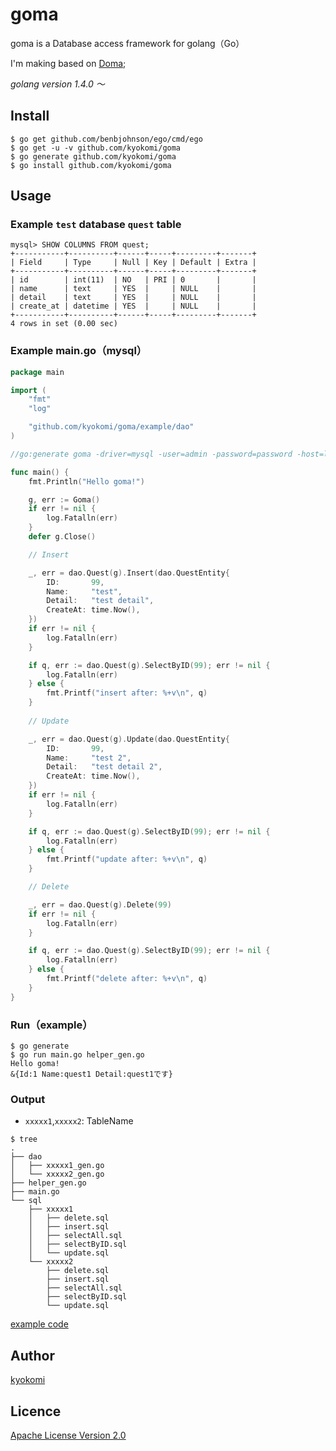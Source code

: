# goma
goma is a Database access framework for golang（Go）

I'm making based on [Doma](https://github.com/domaframework/doma);

*golang version 1.4.0 〜*

## Install

```
$ go get github.com/benbjohnson/ego/cmd/ego
$ go get -u -v github.com/kyokomi/goma
$ go generate github.com/kyokomi/goma
$ go install github.com/kyokomi/goma
```

## Usage

### Example `test` database `quest` table

```
mysql> SHOW COLUMNS FROM quest;
+-----------+----------+------+-----+---------+-------+
| Field     | Type     | Null | Key | Default | Extra |
+-----------+----------+------+-----+---------+-------+
| id        | int(11)  | NO   | PRI | 0       |       |
| name      | text     | YES  |     | NULL    |       |
| detail    | text     | YES  |     | NULL    |       |
| create_at | datetime | YES  |     | NULL    |       |
+-----------+----------+------+-----+---------+-------+
4 rows in set (0.00 sec)
```

### Example main.go（mysql）

```go
package main

import (
	"fmt"
	"log"

	"github.com/kyokomi/goma/example/dao"
)

//go:generate goma -driver=mysql -user=admin -password=password -host=localhost -port=3306 -db=test -debug=true

func main() {
	fmt.Println("Hello goma!")

    g, err := Goma()
    if err != nil {
        log.Fatalln(err)
    }
    defer g.Close()

	// Insert

	_, err = dao.Quest(g).Insert(dao.QuestEntity{
		ID:       99,
		Name:     "test",
		Detail:   "test detail",
		CreateAt: time.Now(),
	})
	if err != nil {
		log.Fatalln(err)
	}

	if q, err := dao.Quest(g).SelectByID(99); err != nil {
		log.Fatalln(err)
	} else {
		fmt.Printf("insert after: %+v\n", q)
	}
	
	// Update

	_, err = dao.Quest(g).Update(dao.QuestEntity{
		ID:       99,
		Name:     "test 2",
		Detail:   "test detail 2",
		CreateAt: time.Now(),
	})
	if err != nil {
		log.Fatalln(err)
	}

	if q, err := dao.Quest(g).SelectByID(99); err != nil {
		log.Fatalln(err)
	} else {
		fmt.Printf("update after: %+v\n", q)
	}

	// Delete

	_, err = dao.Quest(g).Delete(99)
	if err != nil {
		log.Fatalln(err)
	}

	if q, err := dao.Quest(g).SelectByID(99); err != nil {
		log.Fatalln(err)
	} else {
		fmt.Printf("delete after: %+v\n", q)
	}
}

```

### Run（example）

```
$ go generate
$ go run main.go helper_gen.go
Hello goma!
&{Id:1 Name:quest1 Detail:quest1です}
```

### Output

- `xxxxx1`,`xxxxx2`: TableName
 
```
$ tree
.
├── dao
│   ├── xxxxx1_gen.go
│   └── xxxxx2_gen.go
├── helper_gen.go
├── main.go
└── sql
    ├── xxxxx1
    │   ├── delete.sql
    │   ├── insert.sql
    │   ├── selectAll.sql
    │   ├── selectByID.sql
    │   └── update.sql
    └── xxxxx2
        ├── delete.sql
        ├── insert.sql
        ├── selectAll.sql
        ├── selectByID.sql
        └── update.sql
```

[example code](https://github.com/kyokomi/goma/blob/master/example)

## Author

[kyokomi](https://github.com/kyokomi)

## Licence

[Apache License Version 2.0](https://github.com/kyokomi/goma/blob/master/LICENSE)
